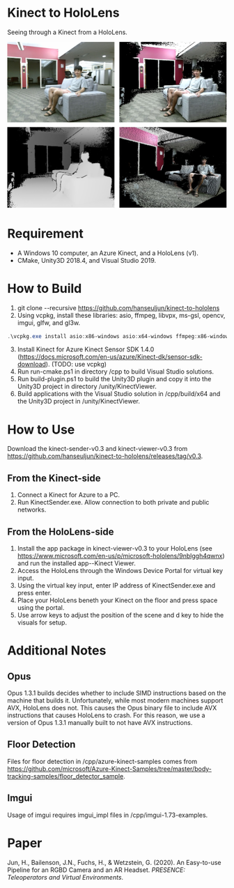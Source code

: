 # Kinect to HoloLens
Seeing through a Kinect from a HoloLens.

![a figure from paper](kinect-to-hololens.jpg)

# Requirement
- A Windows 10 computer, an Azure Kinect, and a HoloLens (v1).
- CMake, Unity3D 2018.4, and Visual Studio 2019.

# How to Build
1. git clone --recursive https://github.com/hanseuljun/kinect-to-hololens
2. Using vcpkg, install these libraries: asio, ffmpeg, libvpx, ms-gsl, opencv, imgui, glfw, and gl3w.
```powershell
.\vcpkg.exe install asio:x86-windows asio:x64-windows ffmpeg:x86-windows ffmpeg:x64-windows libvpx:x86-windows libvpx:x64-windows ms-gsl:x86-windows ms-gsl:x64-windows opencv:x86-windows opencv:x64-windows imgui:x86-windows imgui:x64-windows glfw:x86-windows glfw:x64-windows gl3w:x86-windows gl3w:x64-windows
```
3. Install Kinect for Azure Kinect Sensor SDK 1.4.0 (https://docs.microsoft.com/en-us/azure/Kinect-dk/sensor-sdk-download). (TODO: use vcpkg)
4. Run run-cmake.ps1 in directory /cpp to build Visual Studio solutions.
5. Run build-plugin.ps1 to build the Unity3D plugin and copy it into the Unity3D project in directory /unity/KinectViewer.
6. Build applications with the Visual Studio solution in /cpp/build/x64 and the Unity3D project in /unity/KinectViewer.

# How to Use
Download the kinect-sender-v0.3 and kinect-viewer-v0.3 from https://github.com/hanseuljun/kinect-to-hololens/releases/tag/v0.3.  

## From the Kinect-side
1. Connect a Kinect for Azure to a PC.
2. Run KinectSender.exe. Allow connection to both private and public networks.

## From the HoloLens-side
1. Install the app package in kinect-viewer-v0.3 to your HoloLens (see https://www.microsoft.com/en-us/p/microsoft-hololens/9nblggh4qwnx) and run the installed app--Kinect Viewer.
2. Access the HoloLens through the Windows Device Portal for virtual key input.
3. Using the virtual key input, enter IP address of KinectSender.exe and press enter.
4. Place your HoloLens beneth your Kinect on the floor and press space using the portal.
5. Use arrow keys to adjust the position of the scene and d key to hide the visuals for setup.

# Additional Notes

## Opus
Opus 1.3.1 builds decides whether to include SIMD instructions based on the machine that builds it. Unfortunately, while most modern machines support AVX, HoloLens does not. This causes the Opus binary file to include AVX instructions that causes HoloLens to crash. For this reason, we use a version of Opus 1.3.1 manually built to not have AVX instructions.

## Floor Detection
Files for floor detection in /cpp/azure-kinect-samples comes from https://github.com/microsoft/Azure-Kinect-Samples/tree/master/body-tracking-samples/floor_detector_sample.

## Imgui
Usage of imgui requires imgui_impl files in /cpp/imgui-1.73-examples.

# Paper
Jun, H., Bailenson, J.N., Fuchs, H., & Wetzstein, G. (2020). An Easy-to-use Pipeline for an RGBD Camera and an AR Headset. *PRESENCE: Teleoperators and Virtual Environments*.
